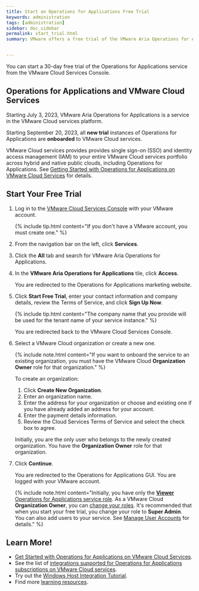 ```yaml
---
title: Start an Operations for Applications Free Trial
keywords: administration
tags: [administration]
sidebar: doc_sidebar
permalink: start_trial.html
summary: VMware offers a free trial of the VMware Aria Operations for Applications service where you can explore all of the service capabilities.


---
```


You can start a 30-day free trial of the Operations for Applications service from the VMware Cloud Services Console. 

## Operations for Applications and VMware Cloud Services

Starting July 3, 2023, VMware Aria Operations for Applications is a service in the VMware Cloud services platform.

Starting September 20, 2023, all **new trial** instances of Operations for Applications are **onboarded** to VMware Cloud services.

VMware Cloud services provides provides single sign-on (SSO) and identity access management (IAM) to your entire VMware Cloud services portfolio across hybrid and native public clouds, including Operations for Applications. See [Getting Started with Operations for Applications on VMware Cloud Services](csp_getting_started.html) for details.

## Start Your Free Trial

1. Log in to the [VMware Cloud Services Console](https://console.cloud.vmware.com) with your VMware account.

    {% include tip.html content="If you don't have a VMware account, you must create one." %}

1. From the navigation bar on the left, click **Services**.
1. Click the **All** tab and search for VMware Aria Operations for Applications.
1. In the **VMware Aria Operations for Applications** tile, click **Access**.

    You are redirected to the Operations for Applications marketing website.

1. Click **Start Free Trial**, enter your contact information and company details, review the Terms of Service, and click **Sign Up Now**.

    {% include tip.html content="The company name that you provide will be used for the tenant name of your service instance." %}

    You are redirected back to the VMware Cloud Services Console.

1. Select a VMware Cloud organization or create a new one.

    {% include note.html content="If you want to onboard the service to an existing organization, you must have the VMware Cloud **Organization Owner** role for that organization." %}

    To create an organization:
   
    1. Click **Create New Organization**.
    1. Enter an organization name.
    1. Enter the address for your organization or choose and existing one if you have already added an address for your account.
    1. Enter the payment details information.
    1. Review the Cloud Services Terms of Service and select the check box to agree.

    Initially, you are the only user who belongs to the newly created organization. You have the **Organization Owner** role for that organization.

6. Click **Continue**.
   
   You are redirected to the Operations for Applications GUI. You are logged with your VMware account.
   
   {% include note.html content="Initially, you have only the [**Viewer** Operations for Applications service role](csp_users_roles.html#operations-for-applications-service-roles-built-in). As a VMware Cloud **Organization Owner**, you can [change your roles](csp_users_roles.html#manage-roles). It's recommended that when you start your free trial, you change your role to **Super Admin**. You can also add users to your service. See [Manage User Accounts](csp_user_management.html) for details." %}

## Learn More!
* [Get Started with Operations for Applications on VMware Cloud Services](csp_getting_started.html).
* See the list of [integrations supported for Operations for Applications subscriptions on VMware Cloud services](integrations_onboarded_subscriptions.html).
* Try out the [Windows Host Integration Tutorial](windows_host_tutorial.html).
* Find more [learning resources](tutorial_overview.html).